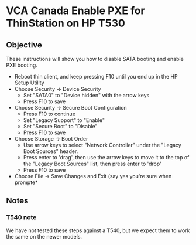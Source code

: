 # VCA Canada Enable PXE for ThinStation on HP T530

## Objective

These instructions will show you how to disable SATA booting and enable PXE booting.

* Reboot thin client, and keep pressing F10 until you end up in the HP Setup Utility
* Choose Security -> Device Security
  * Set "SATA0" to "Device hidden" with the arrow keys
  * Press F10 to save
* Choose Security -> Secure Boot Configuration
  * Press F10 to continue
  * Set "Legacy Support" to "Enable"
  * Set "Secure Boot" to "Disable"
  * Press F10 to save
* Choose Storage -> Boot Order
  * Use arrow keys to select "Network Controller" under the "Legacy Boot Sources" header.
  * Press enter to 'drag', then use the arrow keys to move it to the top of the "Legacy Boot Sources" list, then press enter to 'drop'
  * Press F10 to save
* Choose File -> Save Changes and Exit (say yes you're sure when prompte*

## Notes

### T540 note

We have not tested these steps against a T540, but we expect them to work the same on the newer models.
